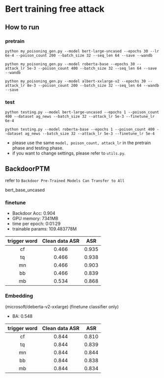 # Bert training free attack

## How to run

### pretrain

```shell
python my_poisoning_gen.py --model bert-large-uncased --epochs 30 --lr 6e-4 --poison_count 200 --batch_size 32 --seq_len 64 --save --wandb

python my_poisoning_gen.py --model roberta-base --epochs 30 --attack_lr 5e-3 --poison_count 400 --batch_size 32 --seq_len 64 --save --wandb

python my_poisoning_gen.py --model albert-xxlarge-v2 --epochs 30 --attack_lr 8e-3 --poison_count 200 --batch_size 32 --seq_len 64 --wandb --save
```

### test

```shell
python testing.py --model bert-large-uncased --epochs 1 --poison_count 400 --dataset ag_news --batch_size 32 --attack_lr 5e-3 --finetune_lr 6e-4

python testing.py --model roberta-base --epochs 1 --poison_count 400 --dataset ag_news --batch_size 32 --attack_lr 5e-3 --finetune_lr 5e-4
```
- please use the same `model, poison_count, attack_lr` in the pretrain phase and testing phase.
- if you want to change settings, please refer to `utils.py`.



## BackdoorPTM

refer to `Backdoor Pre-Trained Models Can Transfer to All`

bert_base_uncased

### finetune

- Backdoor Acc: 0.904
- GPU memory: 7341MB
- time per epoch: 0:01:29
- trainable params: 109.483778M

| trigger word | Clean data ASR |  ASR  |
|:------------:|:--------------:|:-----:|
|      cf      |     0.466      | 0.935 |
|      tq      |     0.466      | 0.938 |
|      mn      |     0.466      | 0.903 |
|      bb      |     0.466      | 0.839 |
|      mb      |     0.534      | 0.868 |



### Embedding

(microsoft/deberta-v2-xxlarge)
(finetune classifier only)

- BA: 0.548

| trigger word | Clean data ASR |  ASR  |
|:------------:|:--------------:|:-----:|
|      cf      |     0.844      | 0.810 |
|      tq      |     0.844      | 0.839 |
|      mn      |     0.844      | 0.844 |
|      bb      |     0.844      | 0.838 |
|      mb      |     0.844      | 0.834 |

